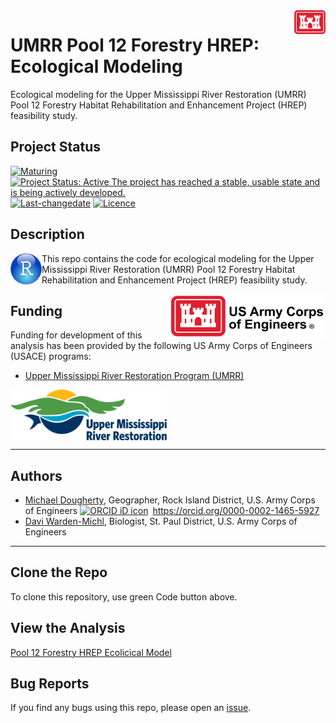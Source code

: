 <!-- README.md is generated from README.Rmd. Please edit that file -->
<!-- rmarkdown::render(input="README.Rmd", output_file = "README.md", output_format = "md_document") -->

<img src="figures/castle.png" width=50 align="right" />

# UMRR Pool 12 Forestry HREP: Ecological Modeling

Ecological modeling for the Upper Mississippi River Restoration (UMRR)
Pool 12 Forestry Habitat Rehabilitation and Enhancement Project (HREP)
feasibility study.

## Project Status

[![Maturing](https://img.shields.io/badge/lifecycle-maturing-blue.svg)](https://www.tidyverse.org/lifecycle)
[![Project Status: Active The project has reached a stable, usable state
and is being actively
developed.](https://www.repostatus.org/badges/latest/active.svg)](https://www.repostatus.org/#active)
[![Last-changedate](https://img.shields.io/badge/last%20change-2022--09--14-yellowgreen.svg)](/commits/master)
[![Licence](https://img.shields.io/badge/licence-CC0-blue.svg)](http://choosealicense.com/licenses/cc0-1.0/)

## Description

<img src="figures/r_logo.png" width=50 align="left" />

This repo contains the code for ecological modeling for the Upper
Mississippi River Restoration (UMRR) Pool 12 Forestry Habitat
Rehabilitation and Enhancement Project (HREP) feasibility study.

<img src="figures/USACE-Logo-Horizontal.png" width=250 align="right" />

## Funding

Funding for development of this analysis has been provided by the
following US Army Corps of Engineers (USACE) programs:

-   [Upper Mississippi River Restoration Program
    (UMRR)](https://www.mvr.usace.army.mil/Missions/Environmental-Stewardship/Upper-Mississippi-River-Restoration/)

<img src="figures/UMRRlogo_rgb_300px.png" width=250 align="left" />
<br clear="all" />

------------------------------------------------------------------------

## Authors

-   [Michael Dougherty](mailto:Michael.P.Dougherty@usace.army.mil),
    Geographer, Rock Island District, U.S. Army Corps of Engineers
    <a itemprop="sameAs" content="https://orcid.org/0000-0002-1465-5927" href="https://orcid.org/0000-0002-1465-5927" target="orcid.widget" rel="me noopener noreferrer" style="vertical-align:top;">
    <img src="https://orcid.org/sites/default/files/images/orcid_16x16.png" style="width:1em;margin-right:.5em;" alt="ORCID iD icon">https://orcid.org/0000-0002-1465-5927</a>
-   [Davi Warden-Michl](mailto:davi.e.michl@usace.army.mil), Biologist,
    St. Paul District, U.S. Army Corps of Engineers

------------------------------------------------------------------------

## Clone the Repo

To clone this repository, use green Code button above.

## View the Analysis

[Pool 12 Forestry HREP Ecolicical
Model](https://mvr-gis.github.io/Pool_12_ecomod/)

## Bug Reports

If you find any bugs using this repo, please open an
[issue](https://github.com/MVR-GIS/Pool_12_ecomod/issues).
